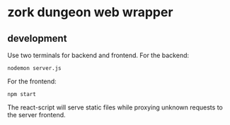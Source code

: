 # zork dungeon web wrapper

## development

Use two terminals for backend and frontend. 
For the backend:

`nodemon server.js`

For the frontend:

`npm start`

The react-script will serve static files while proxying unknown requests to the server frontend.

